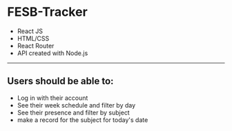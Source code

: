 # FESB-Tracker

- React JS
- HTML/CSS
- React Router
- API created with Node.js

---

## Users should be able to:

- Log in with their account
- See their week schedule and filter by day
- See their presence and filter by subject
- make a record for the subject for today's date